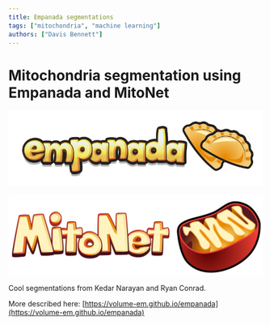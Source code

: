 ```yaml
---
title: Empanada segmentations
tags: ["mitochondria", "machine learning"]
authors: ["Davis Bennett"]
---
```


# Mitochondria segmentation using Empanada and MitoNet

![Empanada logo](../assets/empanada_logo.png)

![MitoNet logo](../assets/mitonet_logo.png)

Cool segmentations from Kedar Narayan and Ryan Conrad.

More described here: [https://volume-em.github.io/empanada](https://volume-em.github.io/empanada)
